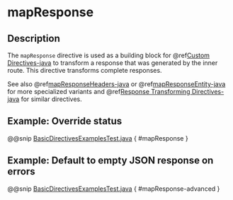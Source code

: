 <a id="mapresponse-java"></a>
# mapResponse

## Description

The `mapResponse` directive is used as a building block for @ref[Custom Directives-java](../custom-directives.md#custom-directives-java) to transform a response that
was generated by the inner route. This directive transforms complete responses.

See also @ref[mapResponseHeaders-java](mapResponseHeaders.md#mapresponseheaders-java) or @ref[mapResponseEntity-java](mapResponseEntity.md#mapresponseentity-java) for more specialized variants and
@ref[Response Transforming Directives-java](index.md#response-transforming-directives-java) for similar directives.

## Example: Override status

@@snip [BasicDirectivesExamplesTest.java](../../../../../../../test/java/docs/http/javadsl/server/directives/BasicDirectivesExamplesTest.java) { #mapResponse }

## Example: Default to empty JSON response on errors

@@snip [BasicDirectivesExamplesTest.java](../../../../../../../test/java/docs/http/javadsl/server/directives/BasicDirectivesExamplesTest.java) { #mapResponse-advanced }